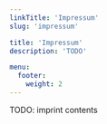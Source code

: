 ```yaml
---
linkTitle: 'Impressum'
slug: 'impressum'

title: 'Impressum' 
description: 'TODO'

menu:
  footer:
    weight: 2
---
```



TODO: imprint contents
